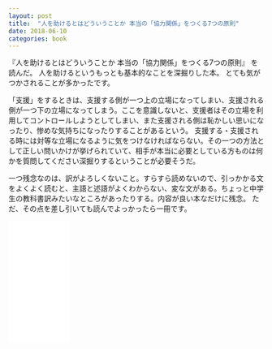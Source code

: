 ```yaml
---
layout: post
title:  "人を助けるとはどういうことか 本当の「協力関係」をつくる7つの原則"
date: 2018-06-10
categories: book
---
```

『人を助けるとはどういうことか 本当の「協力関係」をつくる7つの原則』
を読んだ。
人を助けるというもっとも基本的なことを深掘りした本。
とても気がつかされることが多かったです。

「支援」をするときは、支援する側が一つ上の立場になってしまい、支援される側が一つ下の立場になってしまう。ここを意識しないと、支援者はその立場を利用してコントロールしようとしてしまい、また支援される側は恥かしい思いになったり、惨めな気持ちになったりすることがあるという。
支援する・支援される時には対等な立場になるように気をつけなければならない。その一つの方法として正しい問いかけが挙げられていて、相手が本当に必要としている方ものは何かを質問してください深掘りするということが必要そうだ。

一つ残念なのは、訳がよろしくないこと。すらすら読めないので、引っかかる文をよくよく読むと、主語と述語がよくわからない、変な文がある。ちょっと中学生の教科書訳みたいなところがあったりする。内容が良い本なだけに残念。
ただ、その点を差し引いても読んでよっかったら一冊です。

<iframe style="width:120px;height:240px;" marginwidth="0" marginheight="0" scrolling="no" frameborder="0" src="//rcm-fe.amazon-adsystem.com/e/cm?lt1=_blank&bc1=000000&IS2=1&bg1=FFFFFF&fc1=000000&lc1=0000FF&t=sassyw-22&o=9&p=8&l=as4&m=amazon&f=ifr&ref=as_ss_li_til&asins=4862760600&linkId=48802e2857d792e03f1ec73b4596d084"></iframe>

